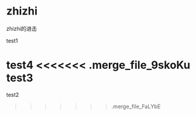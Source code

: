 # zhizhi
zhizhi的进击

test1

test4
<<<<<<< .merge_file_9skoKu
test3
=======
test2
>>>>>>> .merge_file_FaLYbE
